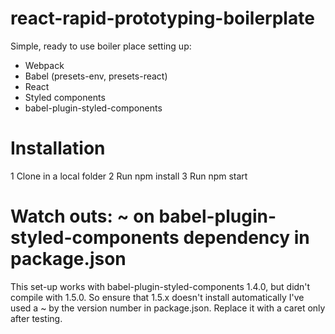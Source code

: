 # react-rapid-prototyping-boilerplate

Simple, ready to use boiler place setting up:
- Webpack
- Babel (presets-env, presets-react)
- React
- Styled components
- babel-plugin-styled-components

# Installation

1 Clone in a local folder
2 Run npm install
3 Run npm start

# Watch outs: ~ on babel-plugin-styled-components dependency in package.json

This set-up works with babel-plugin-styled-components 1.4.0, but didn't compile with 1.5.0. So ensure that 1.5.x doesn't install automatically I've used a ~ by the version number in package.json. Replace it with a caret only after testing.
